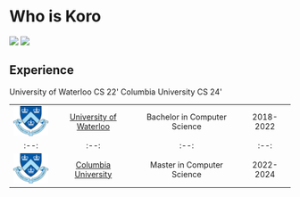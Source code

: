 # Who is Koro

[![](https://img.shields.io/badge/Website-red)](https://tim.paine.nyc/)
[![](https://img.shields.io/badge/LinkedIn-blue)](https://www.linkedin.com/in/koro-yiyang-hu-1336801a2/)


## Experience
University of Waterloo CS 22'
Columbia University CS 24'



| | | | |
|:--:|:--:|:--:|:--:|
| <img width="75" src="./columbia.png" alt="Columbia"></img> | [University of Waterloo](https://uwaterloo.ca/) | Bachelor in Computer Science | 2018- 2022 |
|:--:|:--:|:--:|:--:|
| <img width="75" src="./columbia.png" alt="Columbia"></img> | [Columbia University](https://www.columbia.edu/) | Master in Computer Science | 2022- 2024 |
